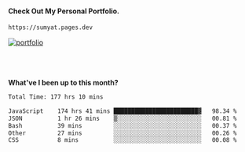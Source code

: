#### Check Out My Personal Portfolio.
````bash
https://sumyat.pages.dev
````

<a href='https://sumyat.pages.dev/'>
    <img src='https://github.com/sumyat-aung/sumyat-aung/assets/108873224/c9b4f2be-c585-4dd3-84e1-692c3854a6d8' alt='portfolio' align='center' />
</a>


<br />
<br />


<br />
<br />

**What've I been up to this month?**

<!--START_SECTION:waka-->

```txt
Total Time: 177 hrs 10 mins

JavaScript    174 hrs 41 mins ████████████████████████▓   98.34 %
JSON          1 hr 26 mins    ▒░░░░░░░░░░░░░░░░░░░░░░░░   00.81 %
Bash          39 mins         ░░░░░░░░░░░░░░░░░░░░░░░░░   00.37 %
Other         27 mins         ░░░░░░░░░░░░░░░░░░░░░░░░░   00.26 %
CSS           8 mins          ░░░░░░░░░░░░░░░░░░░░░░░░░   00.08 %
```

<!--END_SECTION:waka-->




